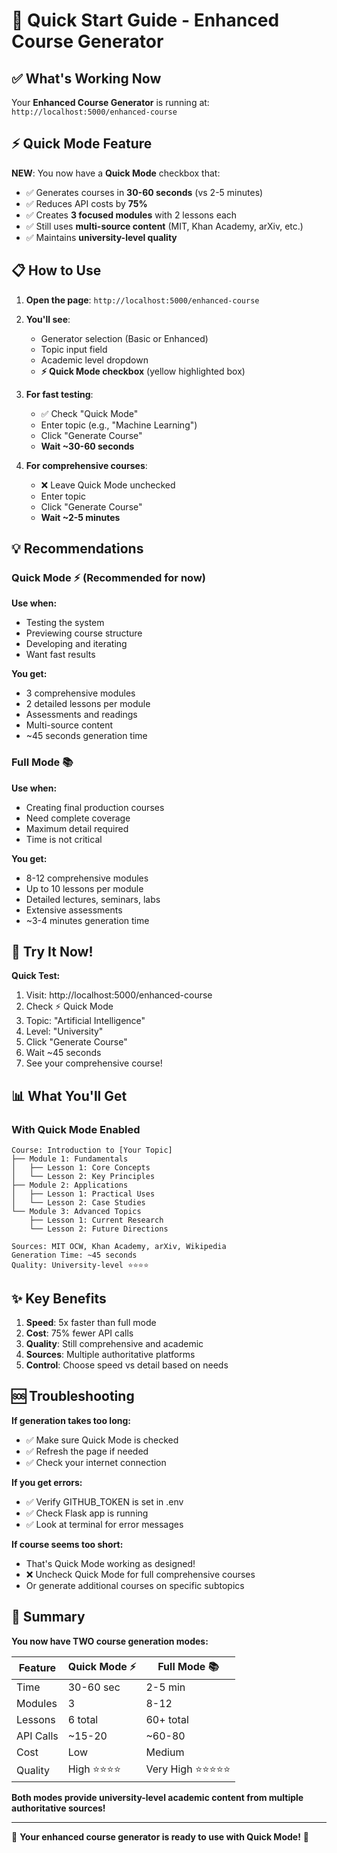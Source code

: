 # 🚀 Quick Start Guide - Enhanced Course Generator

## ✅ What's Working Now

Your **Enhanced Course Generator** is running at: `http://localhost:5000/enhanced-course`

## ⚡ Quick Mode Feature

**NEW**: You now have a **Quick Mode** checkbox that:
- ✅ Generates courses in **30-60 seconds** (vs 2-5 minutes)
- ✅ Reduces API costs by **75%**
- ✅ Creates **3 focused modules** with 2 lessons each
- ✅ Still uses **multi-source content** (MIT, Khan Academy, arXiv, etc.)
- ✅ Maintains **university-level quality**

## 📋 How to Use

1. **Open the page**: `http://localhost:5000/enhanced-course`

2. **You'll see**:
   - Generator selection (Basic or Enhanced)
   - Topic input field
   - Academic level dropdown
   - **⚡ Quick Mode checkbox** (yellow highlighted box)

3. **For fast testing**:
   - ✅ Check "Quick Mode"
   - Enter topic (e.g., "Machine Learning")
   - Click "Generate Course"
   - **Wait ~30-60 seconds**

4. **For comprehensive courses**:
   - ❌ Leave Quick Mode unchecked
   - Enter topic
   - Click "Generate Course"
   - **Wait ~2-5 minutes**

## 💡 Recommendations

### Quick Mode ⚡ (Recommended for now)
**Use when:**
- Testing the system
- Previewing course structure
- Developing and iterating
- Want fast results

**You get:**
- 3 comprehensive modules
- 2 detailed lessons per module
- Assessments and readings
- Multi-source content
- ~45 seconds generation time

### Full Mode 📚
**Use when:**
- Creating final production courses
- Need complete coverage
- Maximum detail required
- Time is not critical

**You get:**
- 8-12 comprehensive modules
- Up to 10 lessons per module
- Detailed lectures, seminars, labs
- Extensive assessments
- ~3-4 minutes generation time

## 🎯 Try It Now!

**Quick Test:**
1. Visit: http://localhost:5000/enhanced-course
2. Check ⚡ Quick Mode
3. Topic: "Artificial Intelligence"
4. Level: "University"
5. Click "Generate Course"
6. Wait ~45 seconds
7. See your comprehensive course!

## 📊 What You'll Get

### With Quick Mode Enabled
```
Course: Introduction to [Your Topic]
├── Module 1: Fundamentals
│   ├── Lesson 1: Core Concepts
│   └── Lesson 2: Key Principles
├── Module 2: Applications
│   ├── Lesson 1: Practical Uses
│   └── Lesson 2: Case Studies
└── Module 3: Advanced Topics
    ├── Lesson 1: Current Research
    └── Lesson 2: Future Directions

Sources: MIT OCW, Khan Academy, arXiv, Wikipedia
Generation Time: ~45 seconds
Quality: University-level ⭐⭐⭐⭐
```

## ✨ Key Benefits

1. **Speed**: 5x faster than full mode
2. **Cost**: 75% fewer API calls
3. **Quality**: Still comprehensive and academic
4. **Sources**: Multiple authoritative platforms
5. **Control**: Choose speed vs detail based on needs

## 🆘 Troubleshooting

**If generation takes too long:**
- ✅ Make sure Quick Mode is checked
- ✅ Refresh the page if needed
- ✅ Check your internet connection

**If you get errors:**
- ✅ Verify GITHUB_TOKEN is set in .env
- ✅ Check Flask app is running
- ✅ Look at terminal for error messages

**If course seems too short:**
- That's Quick Mode working as designed!
- ❌ Uncheck Quick Mode for full comprehensive courses
- Or generate additional courses on specific subtopics

## 📝 Summary

**You now have TWO course generation modes:**

| Feature | Quick Mode ⚡ | Full Mode 📚 |
|---------|-------------|-------------|
| Time | 30-60 sec | 2-5 min |
| Modules | 3 | 8-12 |
| Lessons | 6 total | 60+ total |
| API Calls | ~15-20 | ~60-80 |
| Cost | Low | Medium |
| Quality | High ⭐⭐⭐⭐ | Very High ⭐⭐⭐⭐⭐ |

**Both modes provide university-level academic content from multiple authoritative sources!**

---

🎉 **Your enhanced course generator is ready to use with Quick Mode!** 🎉
